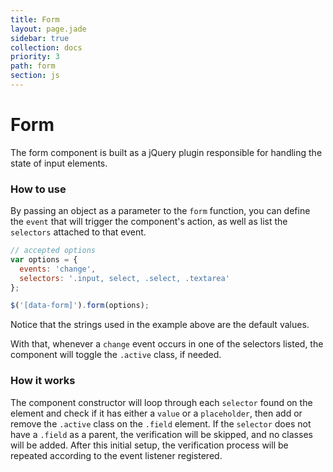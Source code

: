 ```yaml
---
title: Form
layout: page.jade
sidebar: true
collection: docs
priority: 3
path: form
section: js
---
```


# Form
<p class="lead">
  The form component is built as a jQuery plugin responsible for handling the state of input elements.
</p>

### How to use
By passing an object as a parameter to the `form` function, you can define the `event` that will trigger the component's action, as well as list the `selectors` attached to that event.
```js
// accepted options
var options = {
  events: 'change',
  selectors: '.input, select, .select, .textarea'
};

$('[data-form]').form(options);
```
<p class="notification notification-warning">
  Notice that the strings used in the example above are the default values.
</p>

With that, whenever a `change` event occurs in one of the selectors listed, the component will toggle the `.active` class, if needed.

### How it works
The component constructor will loop through each `selector` found on the element and check if it has either a `value` or a `placeholder`, then add or remove the `.active` class on the `.field` element. If the `selector` does not have a `.field` as a parent, the verification will be skipped, and no classes will be added.
After this initial setup, the verification process will be repeated according to the event listener registered.
